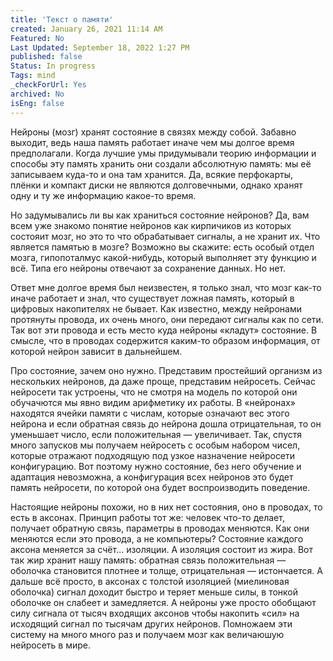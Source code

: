 ```yaml
---
title: 'Текст о памяти'
created: January 26, 2021 11:14 AM
Featured: No
Last Updated: September 18, 2022 1:27 PM
published: false
Status: In progress
Tags: mind
_checkForUrl: Yes
archived: No
isEng: false
---
```


Нейроны (мозг) хранят состояние в связях между собой. Забавно выходит, ведь наша память работает иначе чем мы долгое время предполагали. Когда лучшие умы придумывали теорию информации и способы эту память хранить они создали абсолютную память: мы её записываем куда-то и она там хранится. Да, всякие перфокарты, плёнки и компакт диски не являются долговечными, однако хранят одну и ту же информацию какое-то время.

Но задумывались ли вы как храниться состояние нейронов? Да, вам всем уже знакомо понятие нейронов как кирпичиков из которых состояит мозг, но это то что обрабатывает сигналы, а не хранит их. Что является памятью в мозге? Возможно вы скажите: есть особый отдел мозга, гипопоталмус какой-нибудь, который выполняет эту функцию и всё. Типа его нейроны отвечают за сохранение данных. Но нет.

Ответ мне долгое время был неизвестен, я только знал, что мозг как-то иначе работает и знал, что существует ложная память, который в цифровых накопителях не бывает. Как известно, между нейронами протянуты провода, их очень много, они передают сигналы как по сети. Так вот эти провода и есть место куда нейроны «кладут» состояние. В смысле, что в проводах содержится каким-то образом информация, от которой нейрон зависит в дальнейшем.

Про состояние, зачем оно нужно. Представим простейший организм из нескольких нейронов, да даже проще, представим нейросеть. Сейчас нейросети так устроены, что не смотря на модель по которой они обучачются мы явно видим арифметику их работы. В «нейронах» находятся ячейки памяти с числам, которые означают вес этого нейрона и если обратная связь до нейрона дошла отрицательная, то он уменьшает число, если положительная — увеличивает. Так, спустя много запусков мы получаем нейросеть с особым набором чисел, которые отражают подходящую под узкое назначение нейросети конфигурацию. Вот поэтому нужно состояние, без него обучение и адаптация невозможна, а конфигурация всех нейронов это будет память нейросети, по которой она будет воспроизводить поведение.

Настоящие нейроны похожи, но в них нет состояния, оно в проводах, то есть в аксонах. Принцип работы тот же: человек что-то делает, получает обратную связь, параметры в проводах меняются. Как они меняются если это провода, а не компьютеры? Состояние каждого аксона меняется за счёт... изоляции. А изоляция состоит из жира. Вот так жир хранит нашу память: обратная связь положительная — оболочка становится плотнее и толще, отрицательная — истончается. А дальше всё просто, в аксонах с толстой изоляцией (миелиновая оболочка) сигнал доходит быстро и теряет меньше силы, в тонкой оболочке он слабеет и замедляется. А нейроны уже просто обобщают силу сигнала от тысяч входящих аксонов чтобы накопить «сил» на исходящий сигнал по тысячам других нейронов. Помножаем эти систему на много много раз и получаем мозг как величаюшую нейросеть в мире.